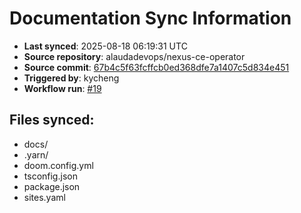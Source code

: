 # Documentation Sync Information

- **Last synced**: 2025-08-18 06:19:31 UTC
- **Source repository**: alaudadevops/nexus-ce-operator
- **Source commit**: [67b4c5f63fcffcb0ed368dfe7a1407c5d834e451](https://github.com/alaudadevops/nexus-ce-operator/commit/67b4c5f63fcffcb0ed368dfe7a1407c5d834e451)
- **Triggered by**: kycheng
- **Workflow run**: [#19](https://github.com/alaudadevops/nexus-ce-operator/actions/runs/17032689286)

## Files synced:
- docs/
- .yarn/
- doom.config.yml
- tsconfig.json
- package.json
- sites.yaml
